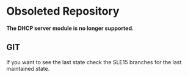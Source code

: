Obsoleted Repository
====================

**The DHCP server module is no longer supported.**


GIT
---

If you want to see the last state check the SLE15 branches for the last maintained state.
